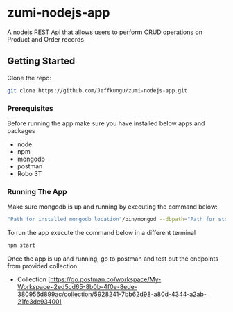 # zumi-nodejs-app
A nodejs REST Api that allows users to perform CRUD operations on Product and Order records

## Getting Started

Clone the repo:

```bash
git clone https://github.com/Jeffkungu/zumi-nodejs-app.git
```

### Prerequisites
Before running the app make sure you have installed below apps and packages

* node
* npm
* mongodb
* postman
* Robo 3T

### Running The App

Make sure mongodb is up and running by executing the command below: 

```bash
"Path for installed mongodb location"/bin/mongod --dbpath="Path for storing the documents"
```

To run the app execute the command below in a different terminal
```bash
npm start
```

Once the app is up and running, go to postman and test out the endpoints from provided collection:
* Collection [https://go.postman.co/workspace/My-Workspace~2ed5cd65-8b0b-4f0e-8ede-380956d899ac/collection/5928241-7bb62d98-a80d-4344-a2ab-21fc3dc93400]
